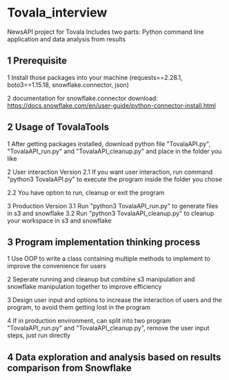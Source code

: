 # Tovala_interview
NewsAPI project for Tovala
Includes two parts: Python command line application and data analysis from results


## 1 Prerequisite
1 Install those packages into your machine (requests==2.28.1, boto3==1.15.18, snowflake.connector, json)

2 documentation for snowflake.connector download: https://docs.snowflake.com/en/user-guide/python-connector-install.html


## 2 Usage of TovalaTools 
 1 After getting packages installed, download python file "TovalaAPI.py", "TovalaAPI_run.py" and "TovalaAPI_cleanup.py" and place in the folder you like
 
 2 User interaction Version
  2.1 If you want user interaction, run command "python3 TovalaAPI.py" to execute the program inside the folder you chose 
 
  2.2 You have option to run, cleanup or exit the program
 
 3 Production Version
  3.1 Run "python3 TovalaAPI_run.py" to generate files in s3 and snowflake
  3.2 Run "python3 TovalaAPI_cleanup.py" to cleanup your workspace in s3 and snowflake


## 3 Program implementation thinking process
1 Use OOP to write a class containing multiple methods to implement to improve the convenience for users

2 Seperate running and cleanup but combine s3 manipulation and snowflake manipulation together to improve efficiency

3 Design user input and options to increase the interaction of users and the program, to avoid them getting lost in the program

4 If in production environment, can split into two program "TovalaAPI_run.py" and "TovalaAPI_cleanup.py", remove the user input steps, just run directly


## 4 Data exploration and analysis based on results comparison from Snowflake
